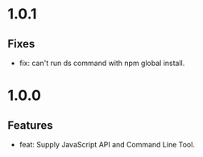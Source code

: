 # 1.0.1

## Fixes

- fix: can't run ds command with npm global install.

# 1.0.0

## Features

- feat: Supply JavaScript API and Command Line Tool.
